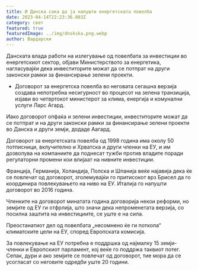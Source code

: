 ```yaml
---
title: И Данска сака да ја напушти енергетската повелба
date: 2023-04-14T22:23:36.083Z
category: свет
featured: true
featuredImage: ../img/dnskska.png.webp
author: Вардарски
---
```


Данската влада работи на излегување од повелбата за инвестиции во енергетскиот сектор, објави Министерството за енергетика, нагласувајќи дека инвеститорите можат да се потпрат на други законски рамки за финансирање зелени проекти.

- Договорот за енергетска повелба во неговата сегашна верзија создава непотребна несигурност во процесот на зелена транзиција, изјави во четвртокот министерот за клима, енергија и комунални услуги Ларс Агард.

Иако договорот опфаќа и зелени инвестиции, инвеститорите можат да се потпрат и на други законски рамки за финансирање зелени проекти во Данска и други земји, додаде Аагард.

Договорот за енергетската повелба од 1998 година има околу 50 потписници, вклучително и Хрватска и други членки на ЕУ, и им дозволува на компаниите да поднесат тужби против владите поради регулаторни промени кои влијаат на нивните инвестиции.

Франција, Германија, Холандија, Полска и Шпанија веќе најавија дека ќе се повлечат од договорот, зголемувајќи го притисокот врз Брисел да го координира повлекувањето на ниво на ЕУ. Италија го напушти договорот во 2016 година.

Членките на договорот минатата година договорија некои реформи, но земјите од ЕУ ги отфрлија, што значи дека непроменетата верзија, со посилна заштита на инвестициите, се уште е на сила.

Преостанатиот дел од повелбата „несомнено ќе ги поткопа“ климатските цели на ЕУ, според Европската комисија.

За повлекување на ЕУ потребна е поддршка од најмалку 15 земји-членки и Европскиот парламент, кој веќе го поддржа таквиот потег. Сепак, дури и ако земјите се повлечат од договорот, тие мора да се усогласат со неговите одредби уште 20 години.
